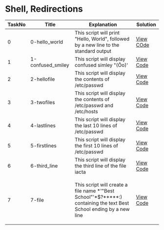 <h1> Shell, Redirections </h1>

| TaskNo | Title | Explanation | Solution |
|-----------|------------|---------|-----------|
| 0 | 0-hello_world | This script will print "Hello, World", followed by a new line to the standard output | <a href = "https://github.com/Gtindi/alx-system_engineering-devops/blob/main/0x02-shell_redirections/0-hello_world"> View COde </a>|
| 1 | 1-confused_smiley | This script will display confused simley "(Ôo)' | <a href = "https://github.com/Gtindi/alx-system_engineering-devops/blob/main/0x02-shell_redirections/1-confused_smiley"> View Code</a>|
| 2 | 2-hellofile | This script will display the contents of /etc/passwd | <a href = "https://github.com/Gtindi/alx-system_engineering-devops/blob/main/0x02-shell_redirections/2-hellofile"> View Code</a>|
| 3 | 3-twofiles | This script will display the contents of /etc/passwd and /etc/hosts | <a href = "https://github.com/Gtindi/alx-system_engineering-devops/blob/main/0x02-shell_redirections/3-twofiles"> View Code </a>|
| 4 | 4-lastlines | This script will display the last 10 lines of /etc/passwd | <a href = "https://github.com/Gtindi/alx-system_engineering-devops/blob/main/0x02-shell_redirections/3-twofiles"> View Code </a>|
| 5 | 5-firstlines | This script will display the first 10 lines of /etc/passwd | <a href = "https://github.com/Gtindi/alx-system_engineering-devops/blob/main/0x02-shell_redirections/5-firstlines"> View Code</a>|
| 6 | 6-third_line | This script will display the third line of the file iacta | <a href = "https://github.com/Gtindi/alx-system_engineering-devops/blob/main/0x02-shell_redirections/6-third_line"> View Code </a> |
| 7 | 7-file | <p> This script will create a file name *\'"Best School"'\*$?*****:) containing the text Best School ending by a new line  </p> | <a href = "https://github.com/Gtindi/alx-system_engineering-devops/blob/main/0x02-shell_redirections/7-file"> View Code </a> |
